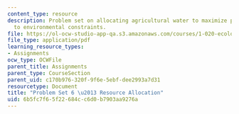 ```yaml
---
content_type: resource
description: Problem set on allocating agricultural water to maximize profits, subject
  to environmental constraints.
file: https://ol-ocw-studio-app-qa.s3.amazonaws.com/courses/1-020-ecology-ii-engineering-for-sustainability-spring-2008/6b5fc7f65f22684cc6d0b7903aa9276a_assn6.pdf
file_type: application/pdf
learning_resource_types:
- Assignments
ocw_type: OCWFile
parent_title: Assignments
parent_type: CourseSection
parent_uid: c170b976-320f-9f6e-5ebf-dee2993a7d31
resourcetype: Document
title: "Problem Set 6 \u2013 Resource Allocation"
uid: 6b5fc7f6-5f22-684c-c6d0-b7903aa9276a
---
```

